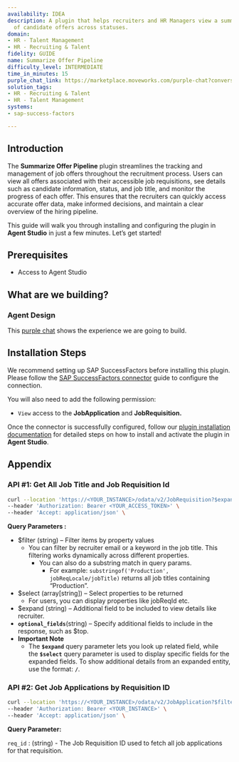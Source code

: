 ```yaml
---
availability: IDEA
description: A plugin that helps recruiters and HR Managers view a summarized breakdown
  of candidate offers across statuses.
domain:
- HR - Talent Management
- HR - Recruiting & Talent
fidelity: GUIDE
name: Summarize Offer Pipeline
difficulty_level: INTERMEDIATE
time_in_minutes: 15
purple_chat_link: https://marketplace.moveworks.com/purple-chat?conversation=%7B%22messages%22%3A%5B%7B%22role%22%3A%22user%22%2C%22parts%22%3A%5B%7B%22richText%22%3A%22summarize+job+offers%22%7D%5D%7D%2C%7B%22role%22%3A%22assistant%22%2C%22parts%22%3A%5B%7B%22reasoningSteps%22%3A%5B%7B%22status%22%3A%22success%22%2C%22richText%22%3A%22Recognizing+request+to+summarize+job+offers.%22%7D%2C%7B%22status%22%3A%22success%22%2C%22richText%22%3A%22Retrieving+active+requisitions+from+%3Cb+xmlns%3D%5C%22http%3A%2F%2Fwww.w3.org%2F1999%2Fxhtml%5C%22%3ESAP+SuccessFactors%3C%2Fb%3E+for+the+current+recruiter.%22%7D%5D%7D%2C%7B%22richText%22%3A%22%3Cp+xmlns%3D%5C%22http%3A%2F%2Fwww.w3.org%2F1999%2Fxhtml%5C%22%3EWhich+requisition+would+you+like+to+see+job+offer+summaries+for%3F+Here+are+some+active+requisitions%3A%3C%2Fp%3E%3Cul+xmlns%3D%5C%22http%3A%2F%2Fwww.w3.org%2F1999%2Fxhtml%5C%22%3E%3Cli%3E%3Cb%3EREQ-1234%3C%2Fb%3E%3A+Senior+Software+Engineer%3C%2Fli%3E%3Cli%3E%3Cb%3EREQ-5678%3C%2Fb%3E%3A+Product+Manager%2C+AI%3C%2Fli%3E%3Cli%3E%3Cb%3EREQ-9101%3C%2Fb%3E%3A+UX+Designer+%28Contract%29%3C%2Fli%3E%3C%2Ful%3E%3Cp+xmlns%3D%5C%22http%3A%2F%2Fwww.w3.org%2F1999%2Fxhtml%5C%22%3EPlease+select+one+to+view+its+offers.%3C%2Fp%3E%22%7D%2C%7B%22citations%22%3A%5B%7B%22connectorName%22%3A%22sap-successfactors%22%2C%22citationTitle%22%3A%22REQ-1234%3A+Senior+Software+Engineer%22%7D%2C%7B%22connectorName%22%3A%22sap-successfactors%22%2C%22citationTitle%22%3A%22REQ-5678%3A+Product+Manager%2C+AI%22%7D%2C%7B%22connectorName%22%3A%22sap-successfactors%22%2C%22citationTitle%22%3A%22REQ-9101%3A+UX+Designer+%28Contract%29%22%7D%5D%7D%5D%7D%2C%7B%22role%22%3A%22user%22%2C%22parts%22%3A%5B%7B%22richText%22%3A%22Senior+Software+Engineer%22%7D%5D%7D%2C%7B%22role%22%3A%22assistant%22%2C%22parts%22%3A%5B%7B%22reasoningSteps%22%3A%5B%7B%22status%22%3A%22success%22%2C%22richText%22%3A%22Filtering+by+requisition%3A+%3Cb+xmlns%3D%5C%22http%3A%2F%2Fwww.w3.org%2F1999%2Fxhtml%5C%22%3ESenior+Software+Engineer+%28REQ-1234%29%3C%2Fb%3E.%22%7D%2C%7B%22status%22%3A%22success%22%2C%22richText%22%3A%22Retrieving+detailed+offer+information+for+this+requisition+from+%3Cb+xmlns%3D%5C%22http%3A%2F%2Fwww.w3.org%2F1999%2Fxhtml%5C%22%3ESAP+SuccessFactors%3C%2Fb%3E.%22%7D%5D%7D%2C%7B%22richText%22%3A%22%3Cp+xmlns%3D%5C%22http%3A%2F%2Fwww.w3.org%2F1999%2Fxhtml%5C%22%3EHere%27s+a+summary+of+job+offers+for+the+%3Cb%3ESenior+Software+Engineer+%28REQ-1234%29%3C%2Fb%3E+requisition%3A%3C%2Fp%3E%3Cul+xmlns%3D%5C%22http%3A%2F%2Fwww.w3.org%2F1999%2Fxhtml%5C%22%3E%3Cli%3E%3Cb%3EAccepted+Offers%3C%2Fb%3E%3A%3Cul%3E%3Cli%3ESarah+Chen%3C%2Fli%3E%3Cli%3EMichael+Lee%3C%2Fli%3E%3C%2Ful%3E%3C%2Fli%3E%3Cli%3E%3Cb%3EPending+Offers%3C%2Fb%3E%3A%3Cul%3E%3Cli%3EDavid+Kim%3C%2Fli%3E%3Cli%3EEmily+White%3C%2Fli%3E%3C%2Ful%3E%3C%2Fli%3E%3Cli%3E%3Cb%3EDeclined+Offers%3C%2Fb%3E%3A%3Cul%3E%3Cli%3EJessica+Brown%3C%2Fli%3E%3C%2Ful%3E%3C%2Fli%3E%3C%2Ful%3E%22%7D%2C%7B%22citations%22%3A%5B%7B%22connectorName%22%3A%22sap-successfactors%22%2C%22citationTitle%22%3A%22Offer%3A+Sarah+Chen+%28Senior+Software+Engineer%29%22%7D%2C%7B%22connectorName%22%3A%22sap-successfactors%22%2C%22citationTitle%22%3A%22Offer%3A+Michael+Lee+%28Senior+Software+Engineer%29%22%7D%2C%7B%22connectorName%22%3A%22sap-successfactors%22%2C%22citationTitle%22%3A%22Offer%3A+David+Kim+%28Senior+Software+Engineer%29%22%7D%2C%7B%22connectorName%22%3A%22sap-successfactors%22%2C%22citationTitle%22%3A%22Offer%3A+Emily+White+%28Senior+Software+Engineer%29%22%7D%2C%7B%22connectorName%22%3A%22sap-successfactors%22%2C%22citationTitle%22%3A%22Offer%3A+Jessica+Brown+%28Senior+Software+Engineer%29%22%7D%5D%7D%5D%7D%5D%7D
solution_tags:
- HR - Recruiting & Talent
- HR - Talent Management
systems:
- sap-success-factors

---
```

## **Introduction**

The **Summarize Offer Pipeline** plugin streamlines the tracking and management of job offers throughout the recruitment process. Users can view all offers associated with their accessible job requisitions, see details such as candidate information, status, and job title, and monitor the progress of each offer. This ensures that the recruiters can quickly access accurate offer data, make informed decisions, and maintain a clear overview of the hiring pipeline.

This guide will walk you through installing and configuring the plugin in **Agent Studio** in just a few minutes. Let’s get started!

## **Prerequisites**

- Access to Agent Studio

## **What are we building?**

### **Agent Design**

This [purple chat](https://marketplace.moveworks.com/purple-chat?conversation=%7B%22messages%22%3A%5B%7B%22role%22%3A%22user%22%2C%22parts%22%3A%5B%7B%22richText%22%3A%22summarize+job+offers%22%7D%5D%7D%2C%7B%22role%22%3A%22assistant%22%2C%22parts%22%3A%5B%7B%22reasoningSteps%22%3A%5B%7B%22status%22%3A%22success%22%2C%22richText%22%3A%22Recognizing+request+to+summarize+job+offers.%22%7D%2C%7B%22status%22%3A%22success%22%2C%22richText%22%3A%22Retrieving+active+requisitions+from+%3Cb+xmlns%3D%5C%22http%3A%2F%2Fwww.w3.org%2F1999%2Fxhtml%5C%22%3ESAP+SuccessFactors%3C%2Fb%3E+for+the+current+recruiter.%22%7D%5D%7D%2C%7B%22richText%22%3A%22%3Cp+xmlns%3D%5C%22http%3A%2F%2Fwww.w3.org%2F1999%2Fxhtml%5C%22%3EWhich+requisition+would+you+like+to+see+job+offer+summaries+for%3F+Here+are+some+active+requisitions%3A%3C%2Fp%3E%3Cul+xmlns%3D%5C%22http%3A%2F%2Fwww.w3.org%2F1999%2Fxhtml%5C%22%3E%3Cli%3E%3Cb%3EREQ-1234%3C%2Fb%3E%3A+Senior+Software+Engineer%3C%2Fli%3E%3Cli%3E%3Cb%3EREQ-5678%3C%2Fb%3E%3A+Product+Manager%2C+AI%3C%2Fli%3E%3Cli%3E%3Cb%3EREQ-9101%3C%2Fb%3E%3A+UX+Designer+%28Contract%29%3C%2Fli%3E%3C%2Ful%3E%3Cp+xmlns%3D%5C%22http%3A%2F%2Fwww.w3.org%2F1999%2Fxhtml%5C%22%3EPlease+select+one+to+view+its+offers.%3C%2Fp%3E%22%7D%2C%7B%22citations%22%3A%5B%7B%22connectorName%22%3A%22sap-successfactors%22%2C%22citationTitle%22%3A%22REQ-1234%3A+Senior+Software+Engineer%22%7D%2C%7B%22connectorName%22%3A%22sap-successfactors%22%2C%22citationTitle%22%3A%22REQ-5678%3A+Product+Manager%2C+AI%22%7D%2C%7B%22connectorName%22%3A%22sap-successfactors%22%2C%22citationTitle%22%3A%22REQ-9101%3A+UX+Designer+%28Contract%29%22%7D%5D%7D%5D%7D%2C%7B%22role%22%3A%22user%22%2C%22parts%22%3A%5B%7B%22richText%22%3A%22Senior+Software+Engineer%22%7D%5D%7D%2C%7B%22role%22%3A%22assistant%22%2C%22parts%22%3A%5B%7B%22reasoningSteps%22%3A%5B%7B%22status%22%3A%22success%22%2C%22richText%22%3A%22Filtering+by+requisition%3A+%3Cb+xmlns%3D%5C%22http%3A%2F%2Fwww.w3.org%2F1999%2Fxhtml%5C%22%3ESenior+Software+Engineer+%28REQ-1234%29%3C%2Fb%3E.%22%7D%2C%7B%22status%22%3A%22success%22%2C%22richText%22%3A%22Retrieving+detailed+offer+information+for+this+requisition+from+%3Cb+xmlns%3D%5C%22http%3A%2F%2Fwww.w3.org%2F1999%2Fxhtml%5C%22%3ESAP+SuccessFactors%3C%2Fb%3E.%22%7D%5D%7D%2C%7B%22richText%22%3A%22%3Cp+xmlns%3D%5C%22http%3A%2F%2Fwww.w3.org%2F1999%2Fxhtml%5C%22%3EHere%27s+a+summary+of+job+offers+for+the+%3Cb%3ESenior+Software+Engineer+%28REQ-1234%29%3C%2Fb%3E+requisition%3A%3C%2Fp%3E%3Cul+xmlns%3D%5C%22http%3A%2F%2Fwww.w3.org%2F1999%2Fxhtml%5C%22%3E%3Cli%3E%3Cb%3EAccepted+Offers%3C%2Fb%3E%3A%3Cul%3E%3Cli%3ESarah+Chen%3C%2Fli%3E%3Cli%3EMichael+Lee%3C%2Fli%3E%3C%2Ful%3E%3C%2Fli%3E%3Cli%3E%3Cb%3EPending+Offers%3C%2Fb%3E%3A%3Cul%3E%3Cli%3EDavid+Kim%3C%2Fli%3E%3Cli%3EEmily+White%3C%2Fli%3E%3C%2Ful%3E%3C%2Fli%3E%3Cli%3E%3Cb%3EDeclined+Offers%3C%2Fb%3E%3A%3Cul%3E%3Cli%3EJessica+Brown%3C%2Fli%3E%3C%2Ful%3E%3C%2Fli%3E%3C%2Ful%3E%22%7D%2C%7B%22citations%22%3A%5B%7B%22connectorName%22%3A%22sap-successfactors%22%2C%22citationTitle%22%3A%22Offer%3A+Sarah+Chen+%28Senior+Software+Engineer%29%22%7D%2C%7B%22connectorName%22%3A%22sap-successfactors%22%2C%22citationTitle%22%3A%22Offer%3A+Michael+Lee+%28Senior+Software+Engineer%29%22%7D%2C%7B%22connectorName%22%3A%22sap-successfactors%22%2C%22citationTitle%22%3A%22Offer%3A+David+Kim+%28Senior+Software+Engineer%29%22%7D%2C%7B%22connectorName%22%3A%22sap-successfactors%22%2C%22citationTitle%22%3A%22Offer%3A+Emily+White+%28Senior+Software+Engineer%29%22%7D%2C%7B%22connectorName%22%3A%22sap-successfactors%22%2C%22citationTitle%22%3A%22Offer%3A+Jessica+Brown+%28Senior+Software+Engineer%29%22%7D%5D%7D%5D%7D%5D%7D) shows the experience we are going to build.

## **Installation Steps**

We recommend setting up SAP SuccessFactors before installing this plugin. Please follow the [SAP SuccessFactors connector](https://marketplace.moveworks.com/connectors/sap-success-factors#how-to-implement) guide to configure the connection.

You will also need to add the following permission:

- `View` access to the **JobApplication** and **JobRequisition.**

Once the connector is successfully configured, follow our [plugin installation documentation](https://help.moveworks.com/docs/ai-agent-marketplace-installation) for detailed steps on how to install and activate the plugin in **Agent Studio**.

## **Appendix**

### **API #1: Get All Job Title and Job Requisition Id**

```bash
curl --location 'https://<YOUR_INSTANCE>/odata/v2/JobRequisition?$expand=recruiter,jobReqLocale&$filter=recruiter/email eq '{{email}}'&$select=jobReqId,jobReqLocale/jobTitle&$top=30' \
--header 'Authorization: Bearer <YOUR_ACCESS_TOKEN>' \
--header 'Accept: application/json' \

```

**Query Parameters :**

- $filter (string) – Filter items by property values
    - You can filter by recruiter email or a keyword in the job title. This filtering works dynamically across different properties.
        - You can also do a substring match in query params.
            - For example: `substringof('Production', jobReqLocale/jobTitle)` returns all job titles containing “Production”.
- $select (array[string]) – Select properties to be returned
    - For users, you can display properties like jobReqId etc.
- $expand (string) – Additional field to be included to view details like recruiter.
- **`optional_fields`**(string) – Specify additional fields to include in the response, such as $top.
- **Important Note**
    - The **`$expand`** query parameter lets you look up related field, while the **`$select`** query parameter is used to display specific fields for the expanded fields. To show additional details from an expanded entity, use the format: **`/`**.

### **API #2: Get Job Applications by Requisition ID**

```bash
curl --location 'https://<YOUR_INSTANCE>/odata/v2/JobApplication?$filter=jobReqId eq {{req_id}} &$select=applicationId,jobReqId,status,firstName,lastName' \
--header 'Authorization: Bearer <YOUR_INSTANCE>' \
--header 'Accept: application/json' \
```

**Query Parameter:**

`req_id` :  (string) - The Job Requisition ID used to fetch all job applications for that requisition.
